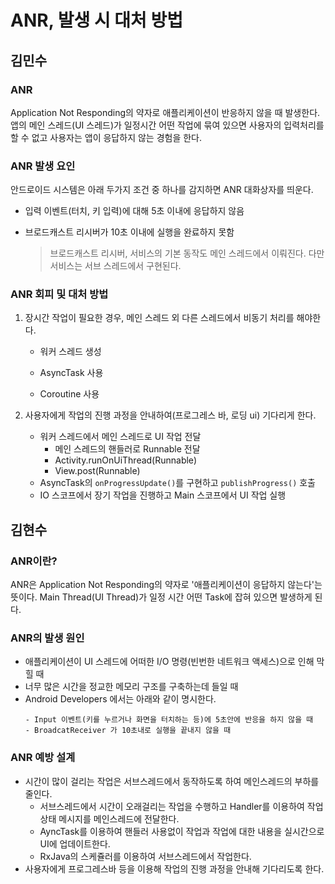 # ANR, 발생 시 대처 방법

## 김민수

### ANR

Application Not Responding의 약자로 애플리케이션이 반응하지 않을 때 발생한다. 앱의 메인 스레드(UI 스레드)가 일정시간 어떤 작업에 묶여 있으면 사용자의 입력처리를 할 수 없고 사용자는 앱이 응답하지 않는 경험을 한다.

### ANR 발생 요인

안드로이드 시스템은 아래 두가지 조건 중 하나를 감지하면 ANR 대화상자를 띄운다.

- 입력 이벤트(터치, 키 입력)에 대해 5초 이내에 응답하지 않음

- 브로드캐스트 리시버가 10초 이내에 실행을 완료하지 못함

  > 브로드캐스트 리시버, 서비스의 기본 동작도 메인 스레드에서 이뤄진다. 다만 서비스는 서브 스레드에서 구현된다.


### ANR 회피 및 대처 방법

1. 장시간 작업이 필요한 경우, 메인 스레드 외 다른 스레드에서 비동기 처리를 해야한다.

   - 워커 스레드 생성

   - AsyncTask 사용

   - Coroutine 사용

2. 사용자에게 작업의 진행 과정을 안내하여(프로그레스 바, 로딩 ui) 기다리게 한다.
   - 워커 스레드에서 메인 스레드로 UI 작업 전달
     - 메인 스레드의 핸들러로 Runnable 전달
     - Activity.runOnUiThread(Runnable)
     - View.post(Runnable)
   - AsyncTask의 `onProgressUpdate()`를 구현하고 `publishProgress()` 호출
   - IO 스코프에서 장기 작업을 진행하고 Main 스코프에서 UI 작업 실행

## 김현수

### ANR이란?
ANR은 Application Not Responding의 약자로 '애플리케이션이 응답하지 않는다'는 뜻이다. Main Thread(UI Thread)가 일정 시간 어떤 Task에 잡혀 있으면 발생하게 된다.

### ANR의 발생 원인

- 애플리케이션이 UI 스레드에 어떠한 I/O 명령(빈번한 네트워크 액세스)으로 인해 막힐 때
- 너무 많은 시간을 정교한 메모리 구조를 구축하는데 들일 때
-  Android Developers 에서는 아래와 같이 명시한다.
	```
	- Input 이벤트(키를 누르거나 화면을 터치하는 등)에 5초안에 반응을 하지 않을 때
	- BroadcatReceiver 가 10초내로 실행을 끝내지 않을 때
	```

### ANR 예방 설계
- 시간이 많이 걸리는 작업은 서브스레드에서 동작하도록 하여 메인스레드의 부하를 줄인다.
	- 서브스레드에서 시간이 오래걸리는 작업을 수행하고 Handler를 이용하여 작업상태 메시지를 메인스레드에 전달한다.
	- AyncTask를 이용하여 핸들러 사용없이 작업과 작업에 대한 내용을 실시간으로 UI에 업데이트한다.
	- RxJava의 스케쥴러를 이용하여 서브스레드에서 작업한다.
- 사용자에게 프로그레스바 등을 이용해 작업의 진행 과정을 안내해 기다리도록 한다.
